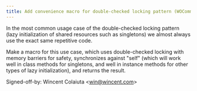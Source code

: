 ```yaml
---
title: Add convenience macro for double-checked locking pattern (WOCommon, c5ba560)
---
```


In the most common usage case of the double-checked locking pattern (lazy initialization of shared resources such as singletons) we almost always use the exact same repetitive code.

Make a macro for this use case, which uses double-checked locking with memory barriers for safety, synchronizes against "self" (which will work well in class methods for singletons, and well in instance methods for other types of lazy initialization), and returns the result.

Signed-off-by: Wincent Colaiuta &lt;win@wincent.com&gt;
